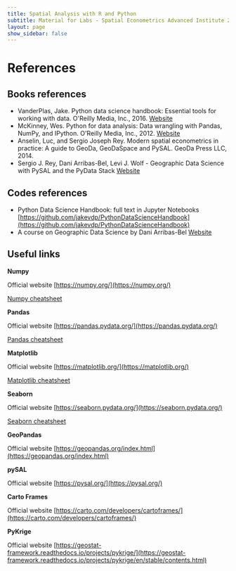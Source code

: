```yaml
---
title: Spatial Analysis with R and Python
subtitle: Material for Labs - Spatial Econometrics Advanced Institute 2022
layout: page
show_sidebar: false
---
```


# References
## Books references

- VanderPlas, Jake. Python data science handbook: Essential tools for working with data.  O'Reilly Media, Inc., 2016. [Website](https://jakevdp.github.io/PythonDataScienceHandbook/)
- McKinney, Wes. Python for data analysis: Data wrangling with Pandas, NumPy, and IPython.  O'Reilly Media, Inc., 2012. [Website](https://wesmckinney.com/pages/book.html)
- Anselin, Luc, and Sergio Joseph Rey. Modern spatial econometrics in practice: A guide to GeoDa, GeoDaSpace and PySAL. GeoDa Press LLC, 2014.
- Sergio J. Rey, Dani Arribas-Bel, Levi J. Wolf - Geographic Data Science with PySAL and the PyData Stack [Website](https://geographicdata.science/book/intro.html)

## Codes references

- Python Data Science Handbook: full text in Jupyter Notebooks [https://github.com/jakevdp/PythonDataScienceHandbook](https://github.com/jakevdp/PythonDataScienceHandbook)
- A course on Geographic Data Science by Dani Arribas-Bel [Website](https://darribas.org/gds_course/content/home.html)

## Useful links

**Numpy** 

Official website [https://numpy.org/](https://numpy.org/) 

[Numpy cheatsheet](https://s3.amazonaws.com/assets.datacamp.com/blog_assets/Numpy_Python_Cheat_Sheet.pdf)

**Pandas** 

Official website [https://pandas.pydata.org/](https://pandas.pydata.org/)

[Pandas cheatsheet](https://s3.amazonaws.com/assets.datacamp.com/blog_assets/Pandas_Cheat_Sheet.pdf)

**Matplotlib** 

Official website [https://matplotlib.org/](https://matplotlib.org/)

[Matplotlib cheatsheet](https://github.com/matplotlib/cheatsheets)

**Seaborn** 

Official website [https://seaborn.pydata.org/](https://seaborn.pydata.org/)

[Seaborn cheatsheet](https://s3.amazonaws.com/assets.datacamp.com/blog_assets/Python_Seaborn_Cheat_Sheet.pdf)

**GeoPandas** 

Official website [https://geopandas.org/index.html](https://geopandas.org/index.html)

**pySAL** 

Official website [https://pysal.org/](https://pysal.org/)


**Carto Frames** 

Official website [https://carto.com/developers/cartoframes/](https://carto.com/developers/cartoframes/)


**PyKrige** 

Official website [https://geostat-framework.readthedocs.io/projects/pykrige/](https://geostat-framework.readthedocs.io/projects/pykrige/en/stable/contents.html)

